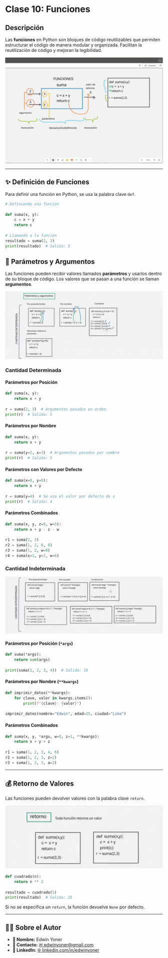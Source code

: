 # Clase 10: Funciones

## Descripción

Las **funciones** en Python son bloques de código reutilizables que permiten estructurar el código de manera modular y organizada. Facilitan la reutilización de código y mejoran la legibilidad.

![Funciones](images/10.0.png)

---

## ✨ Definición de Funciones

Para definir una función en Python, se usa la palabra clave `def`.

```python
# Definiendo una función

def suma(x, y):
    c = x + y
    return c

# Llamando a la función
resultado = suma(2, 3)
print(resultado)  # Salida: 5
```


## 🔄 Parámetros y Argumentos

Las funciones pueden recibir valores llamados **parámetros** y usarlos dentro de su bloque de código. Los valores que se pasan a una función se llaman **argumentos**.

![Definición de Funciones](images/10.1.png)

### Cantidad Determinada

#### Parámetros por Posición

```python
def suma(x, y):
    return x + y

r = suma(2, 3)  # Argumentos pasados en orden
print(r)  # Salida: 5
```

#### Parámetros por Nombre

```python
def suma(x, y):
    return x + y

r = suma(y=2, x=3)  # Argumentos pasados por nombre
print(r)  # Salida: 5
```

#### Parámetros con Valores por Defecto

```python
def suma(x=0, y=0):
    return x + y

r = suma(y=4)  # Se usa el valor por defecto de x
print(r)  # Salida: 4
```

#### Parámetros Combinados

```python
def suma(x, y, z=0, w=5):
    return x + y - z - w

r1 = suma(2, 3)
r2 = suma(1, 2, 6, 8)
r3 = suma(1, 2, w=0)
r4 = suma(x=1, y=2, w=6)
```

### Cantidad Indeterminada

![Cantidad Determinada](images/10.2.png)

#### Parámetros por Posición (`*args`)

```python
def suma(*args):
    return sum(args)

print(suma(1, 2, 3, 4))  # Salida: 10
```

#### Parámetros por Nombre (`**kwargs`)

```python
def imprimir_datos(**kwargs):
    for clave, valor in kwargs.items():
        print(f"{clave}: {valor}")

imprimir_datos(nombre="Edwin", edad=25, ciudad="Lima")
```

#### Parámetros Combinados

```python
def suma(x, y, *args, w=0, z=1, **kwargs):
    return x + y + z

r1 = suma(1, 2, 3, 4, 6)
r2 = suma(1, 2, 3, z=2)
r3 = suma(1, 2, 3, a=2)
```

---

## 💰 Retorno de Valores

Las funciones pueden devolver valores con la palabra clave `return`.

![Cantidad Determinada](images/10.3.png)

```python
def cuadrado(n):
    return n ** 2

resultado = cuadrado(5)
print(resultado)  # Salida: 25
```

Si no se especifica un `return`, la función devuelve `None` por defecto.

---

## 👨‍💻 Sobre el Autor

- **👤 Nombre:** Edwin Yoner
- **📧 Contacto:** [✉ edwinyoner@gmail.com](mailto:edwinyoner@gmail.com)
- **🔗 LinkedIn:** [🌐 linkedin.com/in/edwinyoner](https://www.linkedin.com/in/edwinyoner)